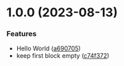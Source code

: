 # 1.0.0 (2023-08-13)


### Features

* Hello World ([a690705](https://github.com/gfgafn/logseq_block_spacer/commit/a69070564b994ca51ec708af1e23527d4b4bd7b0))
* keep first block empty ([c74f372](https://github.com/gfgafn/logseq_block_spacer/commit/c74f37234f47afb547d67accbfbc0fa770616e81))
